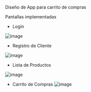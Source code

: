 Diseño de App para carrito de compras

Pantallas implementadas

- Login

![image](https://github.com/aamado91/AppTiendaOnline/assets/115300130/45b85ccd-0bdf-40b2-924d-8eefbcbd6a9a)

- Registro de Cliente
  
![image](https://github.com/aamado91/AppTiendaOnline/assets/115300130/e61fa410-7908-4c99-a5bd-7f0b6437daba)
  
- Lista de Productos

![image](https://github.com/aamado91/AppTiendaOnline/assets/115300130/c459c9c8-d8ea-47ad-93c1-9d45db020d5e)

- Carrito de Compras
![image](https://github.com/aamado91/AppTiendaOnline/assets/115300130/00183701-721b-4e52-9626-9f35d0e07e76)
